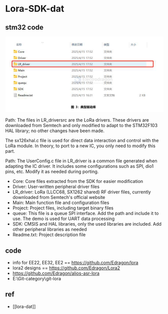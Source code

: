 # Lora-SDK-dat

## stm32 code

![](2025-06-23-18-46-43.png)

Path: The files in LR_driversrc are the LoRa drivers. These drivers are downloaded from Semtech and only modified to adapt to the STM32F103 HAL library; no other changes have been made.

The sx126xhal.c file is used for direct data interaction and control with the LoRa module. In theory, to port to a new IC, you only need to modify this part.

Path: The UserConfig.c file in LR_driver is a common file generated when adapting the IC driver. It includes some configurations such as SPI, dio1 pins, etc. Modify it as needed during porting.

- Core: Core files extracted from the SDK for easier modification
- Driver: User-written peripheral driver files
- LR_driver: LoRa (LLCC68, SX1262 shared) RF driver files, currently downloaded from Semtech's official website
- Main: Main function file and configuration files
- Project: Project files, including target binary files
- queue: This file is a queue SPI interface. Add the path and include it to use. The demo is used for UART data processing
- SDK: CMSIS and HAL libraries, only the used libraries are included. Add other peripheral libraries as needed
- Readme.txt: Project description file




## code

- info for EE22, EE32, EE2 == https://github.com/Edragon/lora
- lora2 designs == https://github.com/Edragon/Lora2
- https://github.com/Edragon/alios-asr-lora
- E:\Git-category\git-lora

## ref

- [[lora-dat]]
